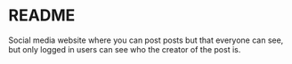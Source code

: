 # README

Social media website where you can post posts but that everyone can see, but only logged in users can see who the creator of the post is.
